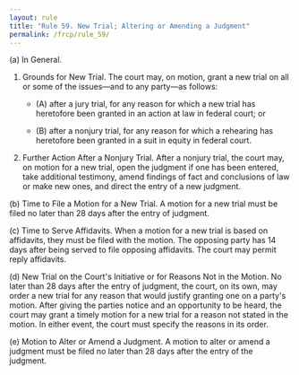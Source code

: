 ```yaml
---
layout: rule
title: "Rule 59. New Trial; Altering or Amending a Judgment"
permalink: /frcp/rule_59/
---
```


(a) In General.


1. Grounds for New Trial. The court may, on motion, grant a new trial on all or some of the issues—and to any party—as follows:


    - (A) after a jury trial, for any reason for which a new trial has heretofore been granted in an action at law in federal court; or


    - (B) after a nonjury trial, for any reason for which a rehearing has heretofore been granted in a suit in equity in federal court.


2. Further Action After a Nonjury Trial. After a nonjury trial, the court may, on motion for a new trial, open the judgment if one has been entered, take additional testimony, amend findings of fact and conclusions of law or make new ones, and direct the entry of a new judgment.


(b) Time to File a Motion for a New Trial. A motion for a new trial must be filed no later than 28 days after the entry of judgment.


(c) Time to Serve Affidavits. When a motion for a new trial is based on affidavits, they must be filed with the motion. The opposing party has 14 days after being served to file opposing affidavits. The court may permit reply affidavits.


(d) New Trial on the Court's Initiative or for Reasons Not in the Motion. No later than 28 days after the entry of judgment, the court, on its own, may order a new trial for any reason that would justify granting one on a party's motion. After giving the parties notice and an opportunity to be heard, the court may grant a timely motion for a new trial for a reason not stated in the motion. In either event, the court must specify the reasons in its order.


(e) Motion to Alter or Amend a Judgment. A motion to alter or amend a judgment must be filed no later than 28 days after the entry of the judgment.
